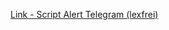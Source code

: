 [Link - Script Alert Telegram (lexfrei)](https://github.com/lexfrei/Telezabix/blob/master/Telezabix.sh)

